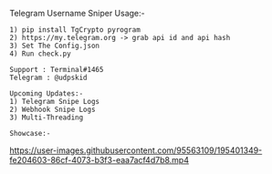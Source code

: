 Telegram Username Sniper
Usage:-
```
1) pip install TgCrypto pyrogram
2) https://my.telegram.org -> grab api id and api hash
3) Set The Config.json
4) Run check.py
```
```
Support : Terminal#1465
Telegram : @udpskid
```
```
Upcoming Updates:-
1) Telegram Snipe Logs
2) Webhook Snipe Logs
3) Multi-Threading
```

```
Showcase:- 
```

https://user-images.githubusercontent.com/95563109/195401349-fe204603-86cf-4073-b3f3-eaa7acf4d7b8.mp4

